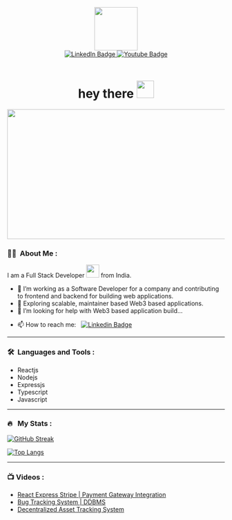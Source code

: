 <div id="header" align="center">
  <img src="https://media.giphy.com/media/M9gbBd9nbDrOTu1Mqx/giphy.gif" width="100"/>
  <div id="badges">
  <a href="https://www.linkedin.com/in/vinaymanala/">
    <img src="https://img.shields.io/badge/LinkedIn-blue?style=for-the-badge&logo=linkedin&logoColor=white" alt="LinkedIn Badge"/>
  </a>
  <a href="https://www.youtube.com/channel/UCXs7GazVR7nHPTJGAcAm3fg">
    <img src="https://img.shields.io/badge/YouTube-red?style=for-the-badge&logo=youtube&logoColor=white" alt="Youtube Badge"/>
  </a>
</div>
</div>
<!-- <p align="center">
<a href="https://www.buymeacoffee.com/VinayManala" target="_blank"><img src="https://cdn.buymeacoffee.com/buttons/default-orange.png" alt="Buy Me A Coffee" height="41" width="174"></a>
</p> -->
<p align="center"><img src="https://komarev.com/ghpvc/?username=VinayManala&style=flat-square&color=blue" alt=""></p>

<h1 align="center">hey there <img src="https://media.giphy.com/media/hvRJCLFzcasrR4ia7z/giphy.gif" width="40"></h1>

<p align="center"><img src="https://media.giphy.com/media/dWesBcTLavkZuG35MI/giphy.gif" width="600" height="300"  /></p>

### :man_technologist: &nbsp;About Me :

I am a Full Stack Developer <img src="https://media.giphy.com/media/WUlplcMpOCEmTGBtBW/giphy.gif" width="30"> from India.

- 🔭 I’m working as a Software Developer for a company and contributing to frontend and backend for building web applications.
- 🌱 Exploring scalable, maintainer based Web3 based applications.
- 🤔 I’m looking for help with Web3 based application build...
<!-- - ⚡ In my free time *DO NOT*  -->
- 📫 How to reach me: &nbsp; [![Linkedin Badge](https://img.shields.io/badge/-vinaymanala-blue?style=flat&logo=Linkedin&logoColor=white)](https://www.linkedin.com/in/vinaymanala)

---

### 🛠 &nbsp;Languages and Tools :

  - Reactjs
  - Nodejs
  - Expressjs
  - Typescript
  - Javascript

---

### 🔥 &nbsp; My Stats :
[![GitHub Streak](http://github-readme-streak-stats.herokuapp.com?user=VinayManala&theme=dark&background=000000)](https://git.io/streak-stats)</p>

[![Top Langs](https://github-readme-stats.vercel.app/api/top-langs/?username=manalavi&layout=compact&theme=vision-friendly-dark)](https://github.com/anuraghazra/github-readme-stats)

---

### 📺 Videos : 
<!-- POST-LIST:START -->
- [React Express Stripe | Payment Gateway Integration](https://www.youtube.com/watch?v=BmBP9zd84zI)
- [Bug Tracking System | DDBMS](https://www.youtube.com/watch?v=QW0gUWYKQa0)
- [Decentralized Asset Tracking System](https://www.youtube.com/playlist?list=PL3UyvKfX3EO4teeFQFZWGnVdZbRxB-xIK)
<!-- POST-LIST:END -->
